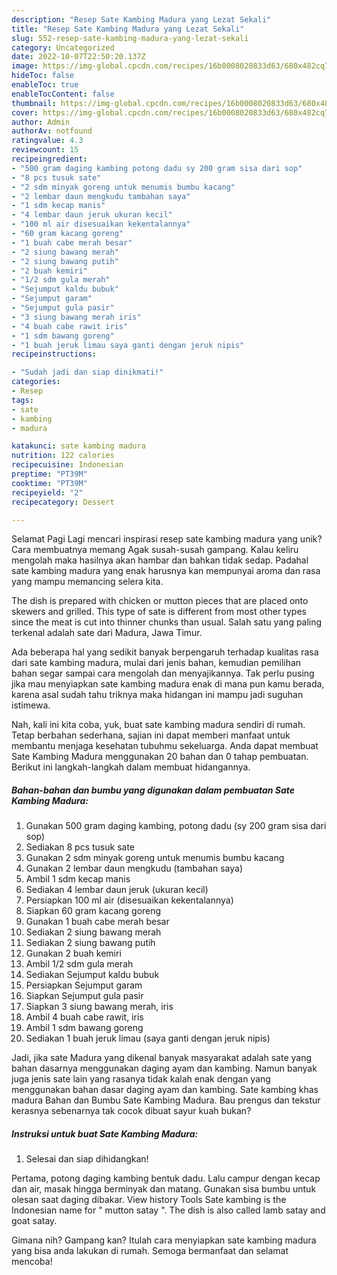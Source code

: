 ```yaml
---
description: "Resep Sate Kambing Madura yang Lezat Sekali"
title: "Resep Sate Kambing Madura yang Lezat Sekali"
slug: 552-resep-sate-kambing-madura-yang-lezat-sekali
category: Uncategorized
date: 2022-10-07T22:50:20.137Z
image: https://img-global.cpcdn.com/recipes/16b0008020833d63/680x482cq70/sate-kambing-madura-foto-resep-utama.jpg
hideToc: false
enableToc: true
enableTocContent: false
thumbnail: https://img-global.cpcdn.com/recipes/16b0008020833d63/680x482cq70/sate-kambing-madura-foto-resep-utama.jpg
cover: https://img-global.cpcdn.com/recipes/16b0008020833d63/680x482cq70/sate-kambing-madura-foto-resep-utama.jpg
author: Admin
authorAv: notfound
ratingvalue: 4.3
reviewcount: 15
recipeingredient:
- "500 gram daging kambing potong dadu sy 200 gram sisa dari sop"
- "8 pcs tusuk sate"
- "2 sdm minyak goreng untuk menumis bumbu kacang"
- "2 lembar daun mengkudu tambahan saya"
- "1 sdm kecap manis"
- "4 lembar daun jeruk ukuran kecil"
- "100 ml air disesuaikan kekentalannya"
- "60 gram kacang goreng"
- "1 buah cabe merah besar"
- "2 siung bawang merah"
- "2 siung bawang putih"
- "2 buah kemiri"
- "1/2 sdm gula merah"
- "Sejumput kaldu bubuk"
- "Sejumput garam"
- "Sejumput gula pasir"
- "3 siung bawang merah iris"
- "4 buah cabe rawit iris"
- "1 sdm bawang goreng"
- "1 buah jeruk limau saya ganti dengan jeruk nipis"
recipeinstructions:

- "Sudah jadi dan siap dinikmati!"
categories:
- Resep
tags:
- sate
- kambing
- madura

katakunci: sate kambing madura 
nutrition: 122 calories
recipecuisine: Indonesian
preptime: "PT39M"
cooktime: "PT39M"
recipeyield: "2"
recipecategory: Dessert

---
```



Selamat Pagi Lagi mencari inspirasi resep sate kambing madura yang unik? Cara membuatnya memang Agak susah-susah gampang. Kalau keliru mengolah maka hasilnya akan hambar dan bahkan tidak sedap. Padahal sate kambing madura yang enak harusnya kan mempunyai aroma dan rasa yang mampu memancing selera kita.


The dish is prepared with chicken or mutton pieces that are placed onto skewers and grilled. This type of sate is different from most other types since the meat is cut into thinner chunks than usual. Salah satu yang paling terkenal adalah sate dari Madura, Jawa Timur.

Ada beberapa hal yang sedikit banyak berpengaruh terhadap kualitas rasa dari sate kambing madura, mulai dari jenis bahan, kemudian pemilihan bahan segar sampai cara mengolah dan menyajikannya. Tak perlu pusing jika mau menyiapkan sate kambing madura enak di mana pun kamu berada, karena asal sudah tahu triknya maka hidangan ini mampu jadi suguhan istimewa.


Nah, kali ini kita coba, yuk, buat sate kambing madura sendiri di rumah. Tetap berbahan sederhana, sajian ini dapat memberi manfaat untuk membantu menjaga kesehatan tubuhmu sekeluarga. Anda dapat membuat Sate Kambing Madura menggunakan 20 bahan dan 0 tahap pembuatan. Berikut ini langkah-langkah dalam membuat hidangannya.

<!--inarticleads1-->

##### Bahan-bahan dan bumbu yang digunakan dalam pembuatan Sate Kambing Madura:

1. Gunakan 500 gram daging kambing, potong dadu (sy 200 gram sisa dari sop)
1. Sediakan 8 pcs tusuk sate
1. Gunakan 2 sdm minyak goreng untuk menumis bumbu kacang
1. Gunakan 2 lembar daun mengkudu (tambahan saya)
1. Ambil 1 sdm kecap manis
1. Sediakan 4 lembar daun jeruk (ukuran kecil)
1. Persiapkan 100 ml air (disesuaikan kekentalannya)
1. Siapkan 60 gram kacang goreng
1. Gunakan 1 buah cabe merah besar
1. Sediakan 2 siung bawang merah
1. Sediakan 2 siung bawang putih
1. Gunakan 2 buah kemiri
1. Ambil 1/2 sdm gula merah
1. Sediakan Sejumput kaldu bubuk
1. Persiapkan Sejumput garam
1. Siapkan Sejumput gula pasir
1. Siapkan 3 siung bawang merah, iris
1. Ambil 4 buah cabe rawit, iris
1. Ambil 1 sdm bawang goreng
1. Sediakan 1 buah jeruk limau (saya ganti dengan jeruk nipis)


Jadi, jika sate Madura yang dikenal banyak masyarakat adalah sate yang bahan dasarnya menggunakan daging ayam dan kambing. Namun banyak juga jenis sate lain yang rasanya tidak kalah enak dengan yang menggunakan bahan dasar daging ayam dan kambing. Sate kambing khas madura Bahan dan Bumbu Sate Kambing Madura. Bau prengus dan tekstur kerasnya sebenarnya tak cocok dibuat sayur kuah bukan? 

<!--inarticleads2-->

##### Instruksi untuk buat Sate Kambing Madura:


1. Selesai dan siap dihidangkan!

Pertama, potong daging kambing bentuk dadu. Lalu campur dengan kecap dan air, masak hingga berminyak dan matang. Gunakan sisa bumbu untuk olesan saat daging dibakar. View history Tools Sate kambing is the Indonesian name for &#34; mutton satay &#34;. The dish is also called lamb satay and goat satay. 

Gimana nih? Gampang kan? Itulah cara menyiapkan sate kambing madura yang bisa anda lakukan di rumah. Semoga bermanfaat dan selamat mencoba!
